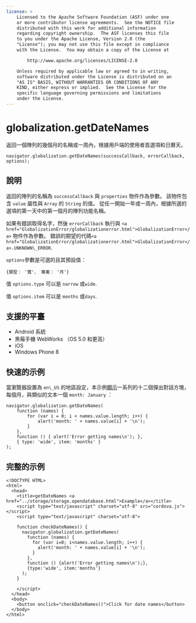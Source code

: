 ```yaml
---
license: >
    Licensed to the Apache Software Foundation (ASF) under one
    or more contributor license agreements.  See the NOTICE file
    distributed with this work for additional information
    regarding copyright ownership.  The ASF licenses this file
    to you under the Apache License, Version 2.0 (the
    "License"); you may not use this file except in compliance
    with the License.  You may obtain a copy of the License at

        http://www.apache.org/licenses/LICENSE-2.0

    Unless required by applicable law or agreed to in writing,
    software distributed under the License is distributed on an
    "AS IS" BASIS, WITHOUT WARRANTIES OR CONDITIONS OF ANY
    KIND, either express or implied.  See the License for the
    specific language governing permissions and limitations
    under the License.
---
```


# globalization.getDateNames

返回一個陣列的幾個月的名稱或一周內，根據用戶端的使用者首選項和日曆天。

    navigator.globalization.getDateNames(successCallback, errorCallback, options);
    

## 說明

返回的陣列的名稱為 `successCallback` 與 `properties` 物件作為參數。 該物件包含 `value` 屬性與 `Array` 的 `String` 的值。 從任一開始一年或一周內，根據所選的選項的第一天中的第一個月的陣列功能名稱。

如果有錯誤取得名字，然後 `errorCallback` 執行與 `<a href="GlobalizationError/globalizationerror.html">GlobalizationError</a>` 物件作為參數。 錯誤的期望的代碼`<a href="GlobalizationError/globalizationerror.html">GlobalizationError</a>.UNKNOWN\_ERROR`.

`options`參數是可選的且其預設值：

    {類型： '寬'、 專案： '月'}
    

值 `options.type` 可以是 `narrow` 或`wide`.

值 `options.item` 可以是 `months` 或`days`.

## 支援的平臺

*   Android 系統
*   黑莓手機 WebWorks （OS 5.0 和更高）
*   iOS
*   Windows Phone 8

## 快速的示例

當瀏覽器設置為 `en\_US` 的地區設定，本示例<a href="../inappbrowser/inappbrowser.html">顯示</a>一系列的十二個彈出對話方塊，每個月，與類似的文本一個 `month: January` ：

    navigator.globalization.getDateNames(
        function (names) {
            for (var i = 0; i < names.value.length; i++) {
                alert('month: ' + names.value[i] + '\n');
            }
        },
        function () { alert('Error getting names\n'); },
        { type: 'wide', item: 'months' }
    );
    

## 完整的示例

    <!DOCTYPE HTML>
    <html>
      <head>
        <title>getDateNames <a href="../storage/storage.opendatabase.html">Example</a></title>
        <script type="text/javascript" charset="utf-8" src="cordova.js"></script>
        <script type="text/javascript" charset="utf-8">
    
        function checkDateNames() {
          navigator.globalization.getDateNames(
            function (names) {
              for (var i=0; i<names.value.length; i++) {
                alert('month: ' + names.value[i] + '\n');
              }
            },
            function () {alert('Error getting names\n');},
            {type:'wide', item:'months'}
          );
        }
    
        </script>
      </head>
      <body>
        <button onclick="checkDateNames()">Click for date names</button>
      </body>
    </html>